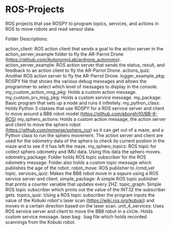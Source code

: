 # ROS-Projects
ROS projects that use ROSPY to program topics, services, and actions in ROS to move robots and read sensor data.

Folder Descriptions:

action_client: ROS action client that sends a goal to the action server in the action_server_example folder to fly the AR-Parrot Drone (https://github.com/AutonomyLab/ardrone_autonomy).
action_server_example: ROS action server that sends the status, result, and feedback to an action client to fly the AR-Parrot Drone.
actions_quiz: Another ROS action server to fly the AR-Parrot Drone.
logger_example_pkg: ROSPY file that shows the various debug messages and allows the programmer to select which level of messages to display in the console.
my_custom_action_msg_pkg: Holds a custom action message.
my_custom_srv_msg_pkg: Holds a custom service message.
my_package: Basic program that sets up a node and runs it infinitely.
my_python_class: Holds Python 3 classes that use ROSPY for a ROS service server and client to move around a BB8 robot model (https://github.com/eborghi10/BB-8-ROS)
my_sphero_actions: Holds a custom action message, the action server and client to move the sphero robot (https://github.com/mmwise/sphero_ros) so it can get out of a maze, and a Python class to run the sphero movement. The action server and client are used for the odometry data of the sphero to check its current postion in the maze and to see if it has left the maze.
my_sphero_topics: ROS topic for collect sphero odometry and IMU data. Using this data the sphero moves.
odometry_package: Folder holds ROS topic subscriber for the ROS odometry message. Folder also holds a custom topic message which publishes the age of the robot.
robot_move: ROS publisher to /cmd_vel topic.
services_quiz: Makes the BB8 robot move in a sqaure using a ROS service server and client.
simple_package: A simple ROS topic publisher that prints a counter variable that updates every 2HZ.
topic_graph: Simple ROS topic subscriber which prints out the value of the INT32 the subscriber gets.
topics_quiz: Using a ROS topic subscriber the program inputs the value of the Kobuki robot's laser scan (https://wiki.ros.org/kobuki) and moves in a certain direction based on the laser scan.
unit_4_services: Uses ROS service server and client to move the BB8 robot in a circle. Holds custom service message.
laser.bag: .bag file which holds recorded scannings from the Kobuki robot.
